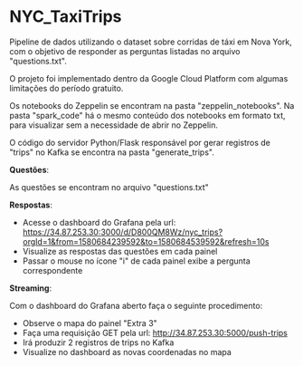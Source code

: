 # NYC_TaxiTrips
Pipeline de dados utilizando o dataset sobre corridas de táxi em Nova York, com o objetivo de responder as perguntas listadas no arquivo "questions.txt".

O projeto foi implementado dentro da Google Cloud Platform com algumas limitações do período gratuito.

Os notebooks do Zeppelin se encontram na pasta "zeppelin_notebooks". 
Na pasta "spark_code" há o mesmo conteúdo dos notebooks em formato txt, para visualizar sem a necessidade de abrir no Zeppelin.

O código do servidor Python/Flask responsável por gerar registros de "trips" no Kafka se encontra na pasta "generate_trips".

**Questões**:

As questões se encontram no arquivo "questions.txt"

**Respostas**:
- Acesse o dashboard do Grafana pela url: https://34.87.253.30:3000/d/D800QM8Wz/nyc_trips?orgId=1&from=1580684239592&to=1580684539592&refresh=10s
- Visualize as respostas das questões em cada painel
- Passar o mouse no ícone "i" de cada painel exibe a pergunta correspondente

**Streaming**:

Com o dashboard do Grafana aberto faça o seguinte procedimento:
- Observe o mapa do painel "Extra 3"
- Faça uma requisição GET pela url: http://34.87.253.30:5000/push-trips
- Irá produzir 2 registros de trips no Kafka
- Visualize no dashboard as novas coordenadas no mapa
